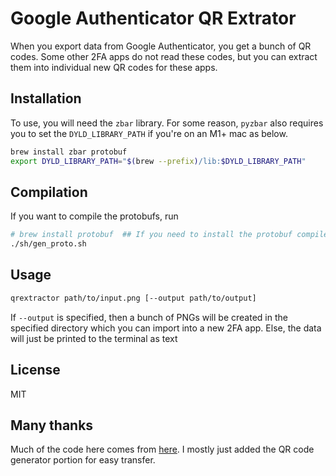 # Google Authenticator QR Extrator

When you export data from Google Authenticator, you get a bunch of QR codes. Some other 2FA apps do not read these codes, but you can extract them into individual new QR codes for these apps.


## Installation

To use, you will need the `zbar` library. For some reason, `pyzbar` also requires you to set the `DYLD_LIBRARY_PATH` if you're on an M1+ mac as below.

```bash
brew install zbar protobuf
export DYLD_LIBRARY_PATH="$(brew --prefix)/lib:$DYLD_LIBRARY_PATH"
```

## Compilation

If you want to compile the protobufs, run

```bash
# brew install protobuf  ## If you need to install the protobuf compiler
./sh/gen_proto.sh
```

## Usage

```bash
qrextractor path/to/input.png [--output path/to/output]
```

If `--output` is specified, then a bunch of PNGs will be created in the specified directory which you can import into a new 2FA app. Else, the data will just be printed to the terminal as text

## License

MIT

## Many thanks

Much of the code here comes from [here](https://github.com/digitalduke/otpauth-migration-decoder). I mostly just added the QR code generator portion for easy transfer.
